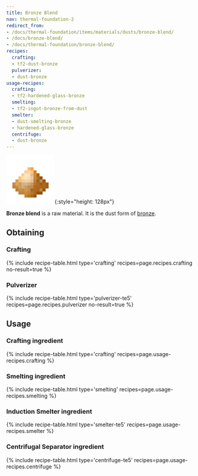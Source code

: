 ```yaml
---
title: Bronze Blend
nav: thermal-foundation-2
redirect_from:
- /docs/thermal-foundation/items/materials/dusts/bronze-blend/
- /docs/bronze-blend/
- /docs/thermal-foundation/bronze-blend/
recipes:
  crafting:
  - tf2-dust-bronze
  pulverizer:
  - dust-bronze
usage-recipes:
  crafting:
  - tf2-hardened-glass-bronze
  smelting:
  - tf2-ingot-bronze-from-dust
  smelter:
  - dust-smelting-bronze
  - hardened-glass-bronze
  centrifuge:
  - dust-bronze
---
```


![Bronze blend](/assets/images/thermal-foundation-2/dust-bronze.png){:style="height: 128px"}


**Bronze blend** is a raw material. It is the dust form of
[bronze](/docs/thermal-foundation-2/bronze-ingot/).


Obtaining
---------

### Crafting
{% include recipe-table.html type='crafting' recipes=page.recipes.crafting no-result=true %}

### Pulverizer
{% include recipe-table.html type='pulverizer-te5' recipes=page.recipes.pulverizer no-result=true %}


Usage
-----

### Crafting ingredient
{% include recipe-table.html type='crafting' recipes=page.usage-recipes.crafting %}

### Smelting ingredient
{% include recipe-table.html type='smelting' recipes=page.usage-recipes.smelting %}

### Induction Smelter ingredient
{% include recipe-table.html type='smelter-te5' recipes=page.usage-recipes.smelter %}

### Centrifugal Separator ingredient
{% include recipe-table.html type='centrifuge-te5' recipes=page.usage-recipes.centrifuge %}
